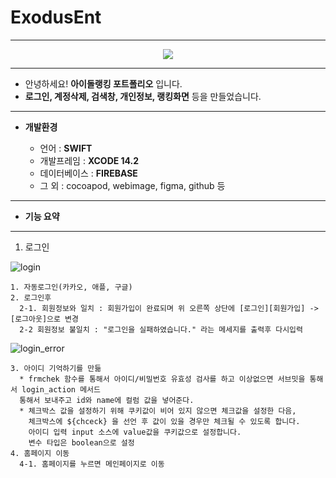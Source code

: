 # ExodusEnt
-----------------------

<p align="center">
  <img src="https://user-images.githubusercontent.com/76840242/210701881-08b002ec-dc8e-46f2-b08c-d995f6e2a2e1.png" />
  
</p>

-----------------------

* 안녕하세요! __아이돌랭킹 포트폴리오__ 입니다.   
* __로그인, 계정삭제, 검색창, 개인정보, 랭킹화면__ 등을 만들었습니다.   

--------------------------------
  
* __개발환경__
   
  * 언어 : __SWIFT__
  * 개발프레임 : __XCODE 14.2__
  * 데이터베이스 : __FIREBASE__
  * 그 외 : cocoapod, webimage, figma, github 등
    
----------------------------------------

* __기능 요약__

-----------------------------------------

1. 로그인
  
![login](https://user-images.githubusercontent.com/76840242/173723399-84c05bb1-d231-44e4-9c9f-9b946e425790.JPG)
   
    1. 자동로그인(카카오, 애플, 구글)
    2. 로그인후 
      2-1. 회원정보와 일치 : 회원가입이 완료되며 위 오른쪽 상단에 [로그인][회원가입] -> [로그아웃]으로 변경
      2-2 회원정보 불일치 : "로그인을 실패하였습니다." 라는 메세지를 출력후 다시입력
![login_error](https://user-images.githubusercontent.com/76840242/173731850-c6b4c2c3-11ec-4283-8efd-b52366046709.JPG)

    3. 아이디 기억하기를 만듦
      * frmchek 함수를 통해서 아이디/비밀번호 유효성 검사를 하고 이상없으면 서브밋을 통해서 login_action 메서드  
      통해서 보내주고 id와 name에 컬럼 값을 넣어준다.        
      * 체크박스 값을 설정하기 위해 쿠키값이 비어 있지 않으면 체크값을 설정한 다음,   
        체크박스에 ${chceck} 을 선언 후 값이 있을 경우만 체크될 수 있도록 합니다.
        아이디 입력 input 소스에 value값을 쿠키값으로 설정합니다.    
        변수 타입은 boolean으로 설정
    4. 홈페이지 이동
      4-1. 홈페이지를 누르면 메인페이지로 이동    

